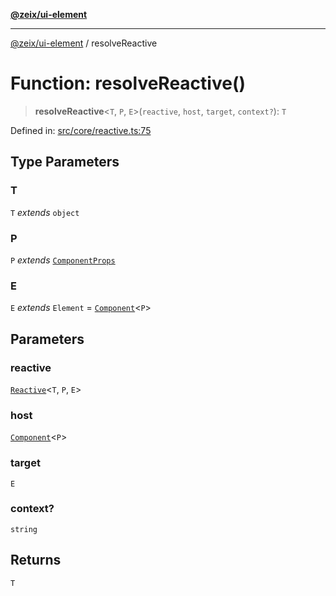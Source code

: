 [**@zeix/ui-element**](../README.md)

***

[@zeix/ui-element](../globals.md) / resolveReactive

# Function: resolveReactive()

> **resolveReactive**\<`T`, `P`, `E`\>(`reactive`, `host`, `target`, `context?`): `T`

Defined in: [src/core/reactive.ts:75](https://github.com/zeixcom/ui-element/blob/0d1d8bcd09361c4e51ed49d4aa52794efffd13c3/src/core/reactive.ts#L75)

## Type Parameters

### T

`T` *extends* `object`

### P

`P` *extends* [`ComponentProps`](../type-aliases/ComponentProps.md)

### E

`E` *extends* `Element` = [`Component`](../type-aliases/Component.md)\<`P`\>

## Parameters

### reactive

[`Reactive`](../type-aliases/Reactive.md)\<`T`, `P`, `E`\>

### host

[`Component`](../type-aliases/Component.md)\<`P`\>

### target

`E`

### context?

`string`

## Returns

`T`
